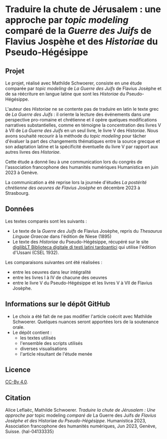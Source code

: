 # Traduire la chute de Jérusalem : une approche par _topic modeling_ comparé de la _Guerre des Juifs_ de Flavius Jospèhe et des _Historiae_ du Pseudo-Hégésippe


## Projet
Le projet, réalisé avec Mathilde Schwoerer, consiste en une étude comparée par _topic modeling_ de _La Guerre des Juifs_ de Flavius Josèphe et de sa réécriture en langue latine que sont les _Historiae_ du Pseudo-Hégésippe.

L'auteur des _Historiae_ ne se contente pas de traduire en latin le texte grec de _La Guerre des Juifs_ : il oriente la lecture des événements dans une perspective pro-romaine et chrétienne et il opère quelques modifications narratives substantielles, comme en témoigne la concentration des livres V à VII de _La Guerre des Juifs_ en un seul livre, le livre V des _Historiae_. Nous avons souhaité recourir à la méthode du _topic modeling_ pour tâcher d'évaluer la part des changements thématiques entre la source grecque et son adaptation latine et la spécificité éventuelle du livre V par rapport aux autres livres des _Historiae_.

Cette étude a donné lieu à une communication lors du congrès de l'association francophone des humanités numériques Humanistica en juin 2023 à Genève.

La communication a été reprise lors la journée d'études _La postérité chrétienne des oeuvres de Flavius Josèphe_ en décembre 2023 à Strasbourg.

## Données
Les textes comparés sont les suivants :
* Le texte de la _Guerre des Juifs_ de Flavius Josèphe, repris du _Thesaurus Linguae Graecae_ dans l'édition de Niese (1895)
* Le texte des _Historiae_ du Pseudo-Hégésippe, récupéré sur le site [digilibLT Biblioteca digitale di testi latini tardoantici](https://digiliblt.uniupo.it/opera.php) qui utilise l'édition d'Ussani (CSEL 1932).

Les comparaisons suivantes ont été réalisées :
- entre les oeuvres dans leur intégralité
- entre les livres I à IV de chacune des oeuvres
- entre le livre V du Pseudo-Hégésippe et les livres V à VII de Flavius Josèphe.

## Informations sur le dépôt GitHub
* Le choix a été fait de ne pas modifier l'article coécrit avec Mathilde Schwoerer. Quelques nuances seront apportées lors de la soutenance orale.
* Le dépôt contient :
  - les textes utilisés
  - l'ensemble des scripts utilisés
  - diverses visualisations
  - l'article résultant de l'étude menée

## Licence
[CC-By 4.0](https://creativecommons.org/licenses/by/4.0/).

## Citation
Alice Leflaëc, Mathilde Schwoerer. _Traduire la chute de Jérusalem : Une approche par_ topic modeling _comparé de_ La Guerre des Juifs _de Flavius Josèphe et des_ Historiae _du Pseudo-Hégésippe_. Humanistica 2023, Association francophone des humanités numériques, Jun 2023, Genève, Suisse. ⟨hal-04133335⟩